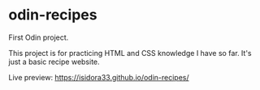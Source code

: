 # odin-recipes
First Odin project.

This project is for practicing HTML and CSS knowledge I have so far. It's just a basic recipe website.

Live preview: https://isidora33.github.io/odin-recipes/ 
